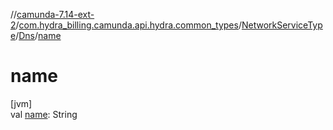//[camunda-7.14-ext-2](../../../../index.md)/[com.hydra_billing.camunda.api.hydra.common_types](../../index.md)/[NetworkServiceType](../index.md)/[Dns](index.md)/[name](name.md)

# name

[jvm]\
val [name](name.md): String
